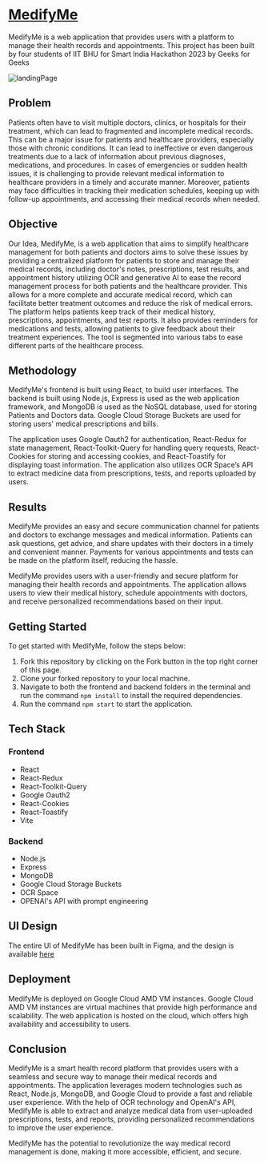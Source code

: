 # [MedifyMe](https://medifymeiitbhu.me/)

MedifyMe is a web application that provides users with a platform to manage their health records and appointments. This project has been built by four students of IIT BHU for Smart India Hackathon 2023 by Geeks for Geeks

![landingPage](https://user-images.githubusercontent.com/96655163/232332327-36459110-9580-45bf-8002-e655624321e2.png)

## Problem 

Patients often have to visit multiple doctors, clinics, or hospitals for their treatment, which can lead to fragmented and incomplete medical records. This can be a major issue for patients and healthcare providers, especially those with chronic conditions. It can lead to ineffective or even dangerous treatments due to a lack of information about previous diagnoses, medications, and procedures. In cases of emergencies or sudden health issues, it is challenging to provide relevant medical information to healthcare providers in a timely and accurate manner. Moreover, patients may face difficulties in tracking their medication schedules, keeping up with follow-up appointments, and accessing their medical records when needed.

## Objective

Our Idea, MedifyMe, is a web application that aims to simplify healthcare management for both patients and doctors aims to solve these issues by providing a centralized platform for patients to store and manage their medical records, including doctor's notes, prescriptions, test results, and appointment history utilizing OCR and generative AI to ease the record management process for both patients and the healthcare provider. This allows for a more complete and accurate medical record, which can facilitate better treatment outcomes and reduce the risk of medical errors. The platform helps patients keep track of their medical history, prescriptions, appointments, and test reports. It also provides reminders for medications and tests, allowing patients to give feedback about their treatment experiences. The tool is segmented into various tabs to ease different parts of the healthcare process.

## Methodology

MedifyMe's frontend is built using React, to build user interfaces. The backend is built using Node.js, Express is used as the web application framework, and MongoDB is used as the NoSQL database, used for storing Patients and Doctors data. Google Cloud Storage Buckets are used for storing users' medical prescriptions and bills.

The application uses Google Oauth2 for authentication, React-Redux for state management, React-Toolkit-Query for handling query requests, React-Cookies for storing and accessing cookies, and React-Toastify for displaying toast information. The application also utilizes OCR Space’s API to extract medicine data from prescriptions, tests, and reports uploaded by users.

## Results

MedifyMe provides an easy and secure communication channel for patients and doctors to exchange messages and medical information. Patients can ask questions, get advice, and share updates with their doctors in a timely and convenient manner. Payments for various appointments and tests can be made on the platform itself, reducing the hassle.

MedifyMe provides users with a user-friendly and secure platform for managing their health records and appointments. The application allows users to view their medical history, schedule appointments with doctors, and receive personalized recommendations based on their input.

## Getting Started

To get started with MedifyMe, follow the steps below:
1. Fork this repository by clicking on the Fork button in the top right corner of this page.
2. Clone your forked repository to your local machine.
3. Navigate to both the frontend and backend folders in the terminal and run the command `npm install` to install the required dependencies.
4. Run the command `npm start` to start the application.

## Tech Stack
### Frontend
- React
- React-Redux
- React-Toolkit-Query
- Google Oauth2
- React-Cookies
- React-Toastify
- Vite

### Backend
- Node.js
- Express
- MongoDB
- Google Cloud Storage Buckets
- OCR Space
- OPENAI's API with prompt engineering

## UI Design
The entire UI of MedifyMe has been built in Figma, and the design is available [here](https://www.figma.com/file/p850Ggh3o7Wx06xZKHPmRP/Aaspaas-MedifyMe-GFG?node-id=0%3A1&t=MQ3j3cVIlFJdoxmI-1)

## Deployment
MedifyMe is deployed on Google Cloud AMD VM instances. Google Cloud AMD VM instances are virtual machines that provide high performance and scalability. The web application is hosted on the cloud, which offers high availability and accessibility to users.

## Conclusion
MedifyMe is a smart health record platform that provides users with a seamless and secure way to manage their medical records and appointments. The application leverages modern technologies such as React, Node.js, MongoDB, and Google Cloud to provide a fast and reliable user experience. With the help of OCR technology and OpenAI's API, MedifyMe is able to extract and analyze medical data from user-uploaded prescriptions, tests, and reports, providing personalized recommendations to improve the user experience.

MedifyMe has the potential to revolutionize the way medical record management is done, making it more accessible, efficient, and secure.
